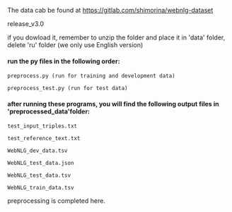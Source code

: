 The data cab be found at https://gitlab.com/shimorina/webnlg-dataset

release_v3.0

if you dowload it, remember to unzip the folder and place it in 'data' folder, delete 'ru' folder (we only use English version)

#### run the py files in the following order:
	preprocess.py (run for training and development data)
	
	preprocess_test.py (run for test data)
#### after running these programs, you will find the following output files in 'preprocessed_data'folder:
    test_input_triples.txt
    
    test_reference_text.txt
    
    WebNLG_dev_data.tsv
    
    WebNLG_test_data.json
    
    WebNLG_test_data.tsv
    
    WebNLG_train_data.tsv
    
preprocessing is completed here. 
